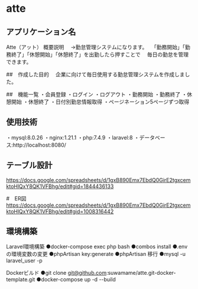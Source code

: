 # atte

## アプリケーション名
Atte（アット）
概要説明
　→勤怠管理システムになります。
　「勤務開始」「勤務終了」「休憩開始」「休憩終了」を出勤したら押すことで
　毎日の勤怠を管理できます。

##　作成した目的
　企業に向けて毎日使用する勤怠管理システムを作成しました。

##　機能一覧
・会員登録
・ログイン
・ログアウト
・勤務開始
・勤務終了
・休憩開始
・休憩終了
・日付別勤怠情報取得
・ページネーション5ページずつ取得

## 使用技術
・mysql:8.0.26 
・nginx:1.21.1 
・php:7.4.9 
・laravel:8
・データベース:http://localhost:8080/

## テーブル設計
https://docs.google.com/spreadsheets/d/1gxB890Emx7EbdQ0GirE2tgxcemktoHlQxY8QK1VFBhg/edit#gid=1844436133

#　ER図
https://docs.google.com/spreadsheets/d/1gxB890Emx7EbdQ0GirE2tgxcemktoHlQxY8QK1VFBhg/edit#gid=1008316442

## 環境構築
Laravel環境構築
●docker-compose exec php bash
●combos install
●.env の環境変数の変更
●phpArtisan key:generate
●phpArtisan 移行 
●mysql -u laravel_user -p

Dockerビルド
●git clone git@github.com:suwamame/atte.git-docker-template.git
●docker-compose up -d --build



